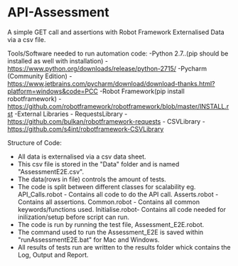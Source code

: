 # API-Assessment
A simple GET call and assertions with Robot Framework
Externalised Data via a csv file.

Tools/Software needed to run automation code:
  -Python 2.7..(pip should be installed as well with installation) - https://www.python.org/downloads/release/python-2715/
  -Pycharm (Community Edition) - https://www.jetbrains.com/pycharm/download/download-thanks.html?platform=windows&code=PCC
  -Robot Framework(pip install robotframework) - https://github.com/robotframework/robotframework/blob/master/INSTALL.rst 
  -External Libraries  - RequestsLibrary - https://github.com/bulkan/robotframework-requests
                       - CSVLibrary      - https://github.com/s4int/robotframework-CSVLibrary
                      

Structure of Code:
 - All data is externalised via a csv data sheet.
 - This csv file is stored in the "Data" folder and is named "AssessmentE2E.csv".
 - The data(rows in file) controls the amount of tests.
 - The code is split between different classes for scalability eg. API_Calls.robot - Contains all code to do the API call.
                                                                   Asserts.robot   - Contains all assertions.
                                                                   Common.robot    - Contains all common keywords/functions used.
                                                                   Initialise.robot- Contains all code needed for inilization/setup before                                                                                      script can run.
 - The code is run by running the test file, Assessment_E2E.robot.
 - The command used to run the Assessment_E2E is saved within "runAssessmentE2E.bat" for Mac and Windows.
 - All results of tests run are written to the results folder whick contains the Log, Output and Report.
 
